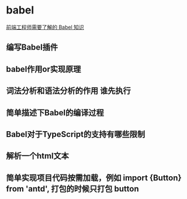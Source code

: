 # babel
[前端工程师需要了解的 Babel 知识](http://zoo.zhengcaiyun.cn/blog/article/babel)
## 编写Babel插件
[](https://juejin.cn/post/7012424646247055390)
[](https://juejin.cn/post/6985453748248133645)
## babel作用or实现原理

## 词法分析和语法分析的作用 谁先执行

## 简单描述下Babel的编译过程

## Babel对于TypeScript的支持有哪些限制

## 解析一个html文本

## 简单实现项目代码按需加载，例如 import {Button} from 'antd', 打包的时候只打包 button

